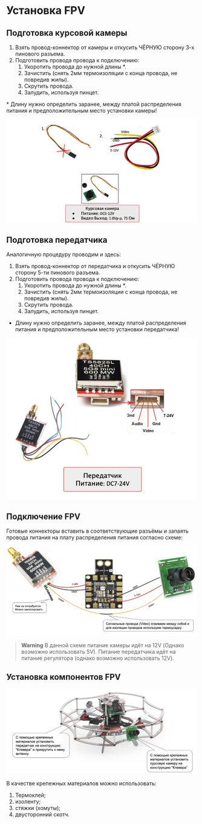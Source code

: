 # Установка FPV

## Подготовка курсовой камеры

1. Взять провод-коннектор от камеры и откусить ЧЁРНУЮ сторону 3-х пинового разъема.
1. Подготовить провода провода к подключению:
   1. Укоротить провода до нужной длины *.
   1. Зачистить (снять 2мм термоизоляции с конца провода, не повредив жилы).
   1. Скрутить провода.
   1. Залудить, используя пинцет.

\* Длину нужно определить заранее, между платой распределения питания и предположительным место установки камеры!

![FPV1](../assets/fpv_1.png)

## Подготовка передатчика

Аналогичную процедуру проводим и здесь:

1. Взять провод-коннектор от передатчика и откусить ЧЁРНУЮ сторону 5-ти пинового разъема.
2. Подготовить провода провода к подключению:
   1. Укоротить провода до нужной длины *.
   2. Зачистить (снять 2мм термоизоляции с конца провода, не повредив жилы).
   3. Скрутить провода.
   4. Залудить, используя пинцет.

* Длину нужно определить заранее, между платой распределения питания и предположительным место установки передатчика!

![FPV2](../assets/fpv_2.png)

## Подключение FPV

Готовые коннекторы вставить в соответствующие разъёмы и запаять провода питания на плату распределения питания согласно схеме:

![FPV3](../assets/fpv_3.png)

> **Warning** В данной схеме питание камеры идёт на 12V (Однако возможно использовать 5V).
> Питание передатчика идёт на питание регулятора (однако возможно использовать 12V).

## Установка компонентов FPV

![FPV4](../assets/fpv_4.png)

В качестве крепежных материалов можно использовать:

1. Термоклей;
1. изоленту;
1. стяжки (хомуты);
1. двусторонний скотч.
